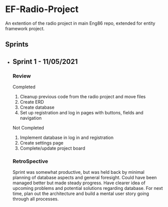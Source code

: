 # EF-Radio-Project
An extention of the radio project in main Eng86 repo, extended for entity framework project.






## Sprints

- ## Sprint 1 - 11/05/2021
  ### Review 
  
  Completed
  1. Cleanup previous code from the radio project and move files
  2. Create ERD
  3. Create database
  4. Set up registration and log in pages with buttons, fields and navigation
  
  Not Completed
  1. Implement database in log in and registration
  2. Create settings page
  3. Complete/update project board
  
  ### RetroSpective
  <p>
  Sprint was somewhat productive, but was held back by minimal planning of database aspects and general foresight. Could have been managed better but made steady progress. Have clearer idea of upcoming problems and potential solutions regarding database. For next time, plan out the architecture and build a mental user story going through all processes.
  </p>
  
  
  

